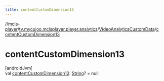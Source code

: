 ```yaml
---
title: contentCustomDimension13
---
```

//[mcls-player](../../../index.html)/[tv.mycujoo.mclsplayer.player.analytics](../index.html)/[VideoAnalyticsCustomData](index.html)/[contentCustomDimension13](content-custom-dimension13.html)



# contentCustomDimension13



[androidJvm]\
val [contentCustomDimension13](content-custom-dimension13.html): [String](https://kotlinlang.org/api/latest/jvm/stdlib/kotlin/-string/index.html)? = null




